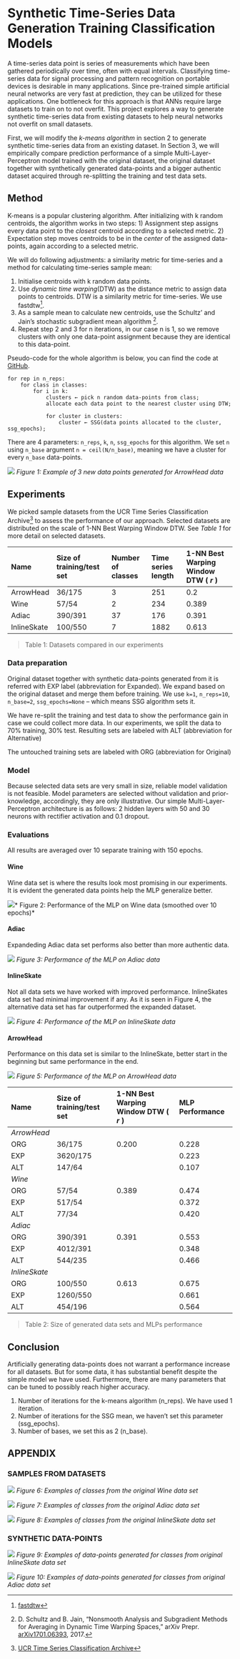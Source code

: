 # Synthetic Time-Series Data Generation Training Classification Models
A time-series data point is series of measurements which have been gathered periodically over time, often with equal intervals. Classifying time-series data for signal processing and pattern recognition on portable devices is desirable in many applications. Since pre-trained simple artificial neural networks are very fast at prediction, they can be utilized for these applications. One bottleneck for this approach is that ANNs require large datasets to train on to not overfit. This project explores a way to generate synthetic time-series data from existing datasets to help neural networks not overfit on small datasets.

First, we will modify the *k-means algorithm* in section 2 to generate synthetic time-series data from an existing dataset. In Section 3, we will empirically compare prediction performance of a simple Multi-Layer-Perceptron model trained with the original dataset, the original dataset together with synthetically generated data-points and a bigger authentic dataset acquired through re-splitting the training and test data sets.

## Method
K-means is a popular clustering algorithm. After initializing with k random centroids, the algorithm works in two steps: 1) Assignment step assigns every data point to the _closest_ centroid according to a selected metric. 2) Expectation step moves centroids to be in the _center_ of the assigned data-points, again according to a selected metric.

We will do following adjustments: a similarity metric for time-series and a method for calculating time-series sample mean:

1. Initialise centroids with k random data points.
2. Use _dynamic time warping_(DTW) as the distance metric to assign data points to centroids. DTW is a similarity metric for time-series. We use fastdtw[^1].
3. As a sample mean to calculate new centroids, use the Schultz’ and Jain’s stochastic subgradient mean algorithm [^2].
4. Repeat step 2 and 3 for n iterations, in our case n is 1, so we remove clusters with only one data-point assignment because they are identical to this data-point.

Pseudo-code for the whole algorithm is below, you can find the code at [GitHub](https://github.com/oguzserbetci/generate-time-series).

```
for rep in n_reps:
    for class in classes:
        for i in k:
            clusters ← pick n random data-points from class;
            allocate each data point to the nearest cluster using DTW;

            for cluster in clusters:
                cluster ← SSG(data points allocated to the cluster, ssg_epochs);
```
There are 4 parameters: `n_reps`, `k`, `n`, `ssg_epochs` for this algorithm. We set `n` using `n_base` argument `n = ceil(N/n_base)`, meaning we have a cluster for every `n_base` data-points.

![](img/ArrowHead_DataGeneration_3.png)
*Figure 1: Example of 3 new data points generated for ArrowHead data*

## Experiments
We picked sample datasets from the UCR Time Series Classification Archive[^3] to assess the performance of our approach. Selected datasets are distributed on the scale of 1-NN Best Warping Window DTW. See _Table 1_ for more detail on selected datasets.

| Name | Size of training/test set | Number of classes | Time series length | 1-NN Best Warping Window DTW ( _r_ ) |
|:--|:--|:--|:--|:--|
| ArrowHead | 36/175 | 3 | 251 | 0.2 |
| Wine | 57/54 | 2 | 234 | 0.389 |
| Adiac | 390/391 | 37 | 176 | 0.391 |
| InlineSkate | 100/550 | 7 | 1882 | 0.613 |

> Table 1: Datasets compared in our experiments

### Data preparation
Original dataset together with synthetic data-points generated from it is referred with EXP label (abbreviation for Expanded). We expand based on the original dataset and merge them before training. We use `k=1`, `n_reps=10`, `n_base=2`, `ssg_epochs=None` – which means SSG algorithm sets it.

We have re-split the training and test data to show the performance gain in case we could collect more data. In our experiments, we split the data to 70% training, 30% test. Resulting sets are labeled with ALT (abbreviation for Alternative)

The untouched training sets are labeled with ORG (abbreviation for Original)

### Model
Because selected data sets are very small in size, reliable model validation is not feasible. Model parameters are selected without validation and prior-knowledge, accordingly, they are only illustrative. Our simple Multi-Layer-Perceptron architecture is as follows: 2 hidden layers with 50 and 30 neurons with rectifier activation and 0.1 dropout.

### Evaluations
All results are averaged over 10 separate training with 150 epochs.

#### Wine
Wine data set is where the results look most promising in our experiments. It is evident the generated data points help the MLP generalize better.

![](img/Wine_Performance_smooth.png)*
Figure 2: Performance of the MLP on Wine data (smoothed over 10 epochs)*

#### Adiac
Expandeding Adiac data set performs also better than more authentic data.

![](/Adiac_Performance10.png)
*Figure 3: Performance of the MLP on Adiac data*

#### InlineSkate
Not all data sets we have worked with improved performance. InlineSkates data set had minimal improvement if any. As it is seen in Figure 4, the alternative data set has far outperformed the expanded dataset.

![](img/InlineSkate_Performance10.png)
*Figure 4: Performance of the MLP on InlineSkate data*

#### ArrowHead
Performance on this data set is similar to the InlineSkate, better start in the beginning but same performance in the end.

![](ArrowHead_Performance10.png)
*Figure 5: Performance of the MLP on ArrowHead data*

| Name | Size of training/test set | 1-NN Best Warping Window DTW ( _r_ ) | MLP Performance
|:--|:--|:--|:--|
| _ArrowHead_ |
          ORG | 36/175   | 0.200 |  0.228 |
          EXP | 3620/175 |       |  0.223 |
          ALT | 147/64   |       |  0.107 |
| _Wine_ |        |       |       |
     ORG | 57/54  | 0.389 | 0.474 |
     EXP | 517/54 |       | 0.372 |
     ALT | 77/34  |       | 0.420 |
| _Adiac_ |          |       |        |
      ORG | 390/391  | 0.391 |  0.553 |
      EXP | 4012/391 |       |  0.348 |
      ALT | 544/235  |       |  0.466 |
| _InlineSkate_ |          |       |       |
            ORG | 100/550  | 0.613 | 0.675 |
            EXP | 1260/550 |       | 0.661 |
            ALT | 454/196  |       | 0.564 |

> Table 2: Size of generated data sets and MLPs performance

## Conclusion
Artificially generating data-points does not warrant a performance increase for all datasets. But for some data, it has substantial benefit despite the simple model we have used. Furthermore, there are many parameters that can be tuned to possibly reach higher accuracy.

1. Number of iterations for the k-means algorithm (n_reps). We have used 1 iteration.
2. Number of iterations for the SSG mean, we haven’t set this parameter (ssg_epochs).
3. Number of bases, we set this as 2 (n_base).

## APPENDIX
### SAMPLES FROM DATASETS

![](img/Wine_Examples.png)
*Figure 6: Examples of classes from the original Wine data set*

![](img/Adiac_examples.png)
*Figure 7: Examples of classes from the original Adiac data set*

![](img/InlineSkate_Examples.png)
*Figure 8: Examples of classes from the original InlineSkate data set*

### SYNTHETIC DATA-POINTS

![](img/InlineSkate_DataGeneration2.png)
*Figure 9: Examples of data-points generated for classes from original InlineSkate data set*

![](img/Adiac_DataGeneration.png)
*Figure 10: Examples of data-points generated for classes from original Adiac data set*

[^1]: [fastdtw](https://pypi.python.org/pypi/fastdtw)

[^2]: D. Schultz and B. Jain, “Nonsmooth Analysis and Subgradient Methods for Averaging in Dynamic Time Warping Spaces,” arXiv Prepr. [arXiv1701.06393](https://arxiv.org/abs/1701.06393), 2017.

[^3]: [UCR Time Series Classification Archive](http://www.cs.ucr.edu/~eamonn/time_series_data/)
